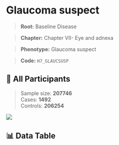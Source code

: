 # Glaucoma suspect

> **Root:** Baseline Disease  

> **Chapter:** Chapter VII- Eye and adnexa  

> **Phenotype:** Glaucoma suspect  

> **Code:** `H7_GLAUCSUSP`

## 🧪 All Participants  
> Sample size: **207746**  
> Cases: **1492**  
> Controls: **206254**
<img src="/Sensitive/Figures/ALL/Incidence/H7_GLAUCSUSP.png"/>

## 📊 Data Table
<CsvTableMRF src="/Sensitive/Data/ALL/Incidence/COX_H7_GLAUCSUSP.csv"/>


